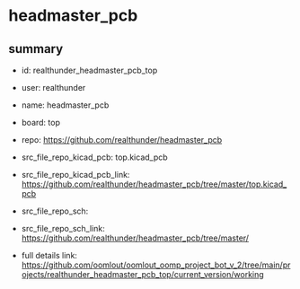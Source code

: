 # headmaster_pcb
 
## summary 
* id: realthunder_headmaster_pcb_top
* user: realthunder
* name: headmaster_pcb
* board: top
* repo: https://github.com/realthunder/headmaster_pcb
* src_file_repo_kicad_pcb: top.kicad_pcb
* src_file_repo_kicad_pcb_link: https://github.com/realthunder/headmaster_pcb/tree/master/top.kicad_pcb


* src_file_repo_sch: 
* src_file_repo_sch_link: https://github.com/realthunder/headmaster_pcb/tree/master/
* full details link: https://github.com/oomlout/oomlout_oomp_project_bot_v_2/tree/main/projects/realthunder_headmaster_pcb_top/current_version/working  







